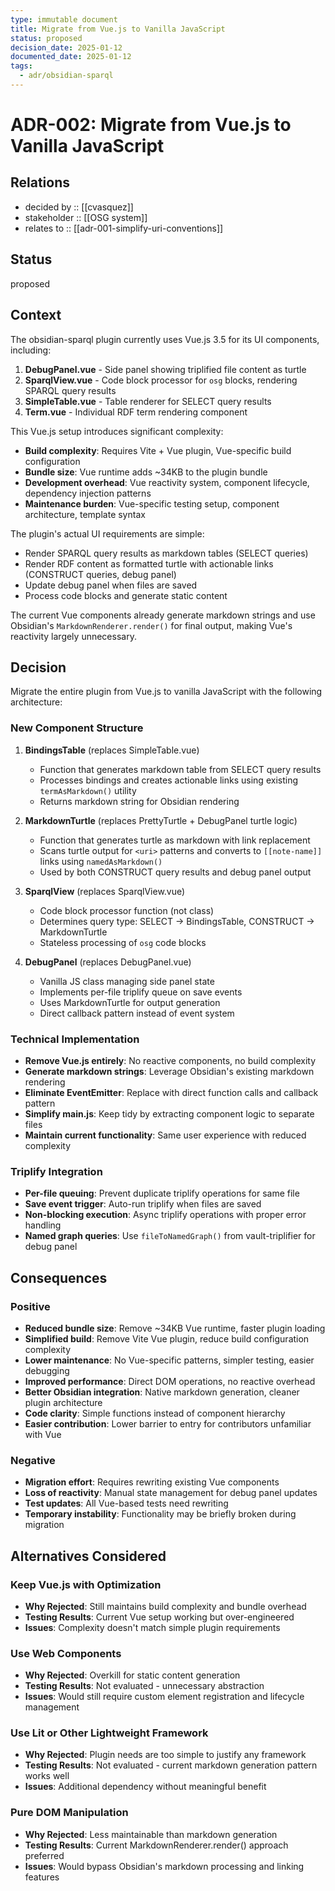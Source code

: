 ```yaml
---
type: immutable document
title: Migrate from Vue.js to Vanilla JavaScript
status: proposed
decision_date: 2025-01-12
documented_date: 2025-01-12
tags:
  - adr/obsidian-sparql
---
```


# ADR-002: Migrate from Vue.js to Vanilla JavaScript

## Relations
- decided by :: [[cvasquez]]
- stakeholder :: [[OSG system]]
- relates to :: [[adr-001-simplify-uri-conventions]]

## Status
proposed

## Context

The obsidian-sparql plugin currently uses Vue.js 3.5 for its UI components, including:

1. **DebugPanel.vue** - Side panel showing triplified file content as turtle
2. **SparqlView.vue** - Code block processor for `osg` blocks, rendering SPARQL query results
3. **SimpleTable.vue** - Table renderer for SELECT query results
4. **Term.vue** - Individual RDF term rendering component

This Vue.js setup introduces significant complexity:

- **Build complexity**: Requires Vite + Vue plugin, Vue-specific build configuration
- **Bundle size**: Vue runtime adds ~34KB to the plugin bundle
- **Development overhead**: Vue reactivity system, component lifecycle, dependency injection patterns
- **Maintenance burden**: Vue-specific testing setup, component architecture, template syntax

The plugin's actual UI requirements are simple:
- Render SPARQL query results as markdown tables (SELECT queries)
- Render RDF content as formatted turtle with actionable links (CONSTRUCT queries, debug panel)
- Update debug panel when files are saved
- Process code blocks and generate static content

The current Vue components already generate markdown strings and use Obsidian's `MarkdownRenderer.render()` for final output, making Vue's reactivity largely unnecessary.

## Decision

Migrate the entire plugin from Vue.js to vanilla JavaScript with the following architecture:

### New Component Structure

1. **BindingsTable** (replaces SimpleTable.vue)
   - Function that generates markdown table from SELECT query results
   - Processes bindings and creates actionable links using existing `termAsMarkdown()` utility
   - Returns markdown string for Obsidian rendering

2. **MarkdownTurtle** (replaces PrettyTurtle + DebugPanel turtle logic)
   - Function that generates turtle as markdown with link replacement
   - Scans turtle output for `<uri>` patterns and converts to `[[note-name]]` links using `namedAsMarkdown()`
   - Used by both CONSTRUCT query results and debug panel output

3. **SparqlView** (replaces SparqlView.vue)
   - Code block processor function (not class)
   - Determines query type: SELECT → BindingsTable, CONSTRUCT → MarkdownTurtle
   - Stateless processing of `osg` code blocks

4. **DebugPanel** (replaces DebugPanel.vue)
   - Vanilla JS class managing side panel state
   - Implements per-file triplify queue on save events
   - Uses MarkdownTurtle for output generation
   - Direct callback pattern instead of event system

### Technical Implementation

- **Remove Vue.js entirely**: No reactive components, no build complexity
- **Generate markdown strings**: Leverage Obsidian's existing markdown rendering
- **Eliminate EventEmitter**: Replace with direct function calls and callback pattern
- **Simplify main.js**: Keep tidy by extracting component logic to separate files
- **Maintain current functionality**: Same user experience with reduced complexity

### Triplify Integration

- **Per-file queuing**: Prevent duplicate triplify operations for same file
- **Save event trigger**: Auto-run triplify when files are saved
- **Non-blocking execution**: Async triplify operations with proper error handling
- **Named graph queries**: Use `fileToNamedGraph()` from vault-triplifier for debug panel

## Consequences

### Positive

- **Reduced bundle size**: Remove ~34KB Vue runtime, faster plugin loading
- **Simplified build**: Remove Vite Vue plugin, reduce build configuration complexity
- **Lower maintenance**: No Vue-specific patterns, simpler testing, easier debugging
- **Improved performance**: Direct DOM operations, no reactive overhead
- **Better Obsidian integration**: Native markdown generation, cleaner plugin architecture
- **Code clarity**: Simple functions instead of component hierarchy
- **Easier contribution**: Lower barrier to entry for contributors unfamiliar with Vue

### Negative

- **Migration effort**: Requires rewriting existing Vue components
- **Loss of reactivity**: Manual state management for debug panel updates
- **Test updates**: All Vue-based tests need rewriting
- **Temporary instability**: Functionality may be briefly broken during migration

## Alternatives Considered

### Keep Vue.js with Optimization
- **Why Rejected**: Still maintains build complexity and bundle overhead
- **Testing Results**: Current Vue setup working but over-engineered
- **Issues**: Complexity doesn't match simple plugin requirements

### Use Web Components
- **Why Rejected**: Overkill for static content generation
- **Testing Results**: Not evaluated - unnecessary abstraction
- **Issues**: Would still require custom element registration and lifecycle management

### Use Lit or Other Lightweight Framework
- **Why Rejected**: Plugin needs are too simple to justify any framework
- **Testing Results**: Not evaluated - current markdown generation pattern works well
- **Issues**: Additional dependency without meaningful benefit

### Pure DOM Manipulation
- **Why Rejected**: Less maintainable than markdown generation
- **Testing Results**: Current MarkdownRenderer.render() approach preferred
- **Issues**: Would bypass Obsidian's markdown processing and linking features